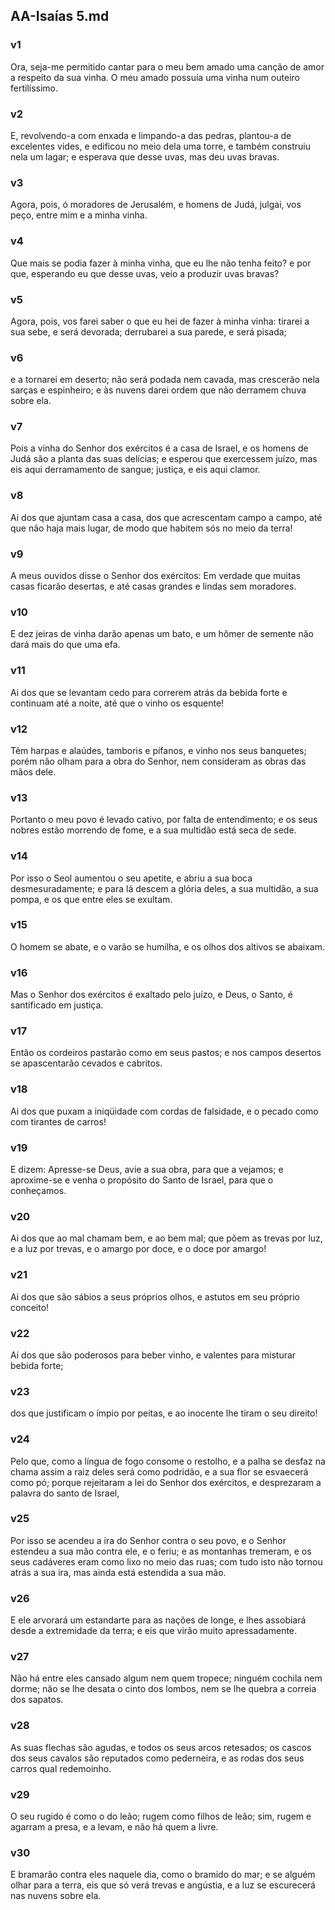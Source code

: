 ## AA-Isaías 5.md
### v1
 Ora, seja-me permitido cantar para o meu bem amado uma canção de amor a respeito da sua vinha. O meu amado possuía uma vinha num outeiro fertilíssimo.
### v2
 E, revolvendo-a com enxada e limpando-a das pedras, plantou-a de excelentes vides, e edificou no meio dela uma torre, e também construiu nela um lagar; e esperava que desse uvas, mas deu uvas bravas.
### v3
 Agora, pois, ó moradores de Jerusalém, e homens de Judá, julgai, vos peço, entre mim e a minha vinha.
### v4
 Que mais se podia fazer à minha vinha, que eu lhe não tenha feito? e por que, esperando eu que desse uvas, veio a produzir uvas bravas?
### v5
 Agora, pois, vos farei saber o que eu hei de fazer à minha vinha: tirarei a sua sebe, e será devorada; derrubarei a sua parede, e será pisada;
### v6
 e a tornarei em deserto; não será podada nem cavada, mas crescerão nela sarças e espinheiro; e às nuvens darei ordem que não derramem chuva sobre ela.
### v7
 Pois a vinha do Senhor dos exércitos é a casa de Israel, e os homens de Judá são a planta das suas delícias; e esperou que exercessem juízo, mas eis aqui derramamento de sangue; justiça, e eis aqui clamor.
### v8
 Ai dos que ajuntam casa a casa, dos que acrescentam campo a campo, até que não haja mais lugar, de modo que habitem sós no meio da terra!
### v9
 A meus ouvidos disse o Senhor dos exércitos: Em verdade que muitas casas ficarão desertas, e até casas grandes e lindas sem moradores.
### v10
 E dez jeiras de vinha darão apenas um bato, e um hômer de semente não dará mais do que uma efa.
### v11
 Ai dos que se levantam cedo para correrem atrás da bebida forte e continuam até a noite, até que o vinho os esquente!
### v12
 Têm harpas e alaúdes, tamboris e pífanos, e vinho nos seus banquetes; porém não olham para a obra do Senhor, nem consideram as obras das mãos dele.
### v13
 Portanto o meu povo é levado cativo, por falta de entendimento; e os seus nobres estão morrendo de fome, e a sua multidão está seca de sede.
### v14
 Por isso o Seol aumentou o seu apetite, e abriu a sua boca desmesuradamente; e para lá descem a glória deles, a sua multidão, a sua pompa, e os que entre eles se exultam.
### v15
 O homem se abate, e o varão se humilha, e os olhos dos altivos se abaixam.
### v16
 Mas o Senhor dos exércitos é exaltado pelo juízo, e Deus, o Santo, é santificado em justiça.
### v17
 Então os cordeiros pastarão como em seus pastos; e nos campos desertos se apascentarão cevados e cabritos.
### v18
 Ai dos que puxam a iniqüidade com cordas de falsidade, e o pecado como com tirantes de carros!
### v19
 E dizem: Apresse-se Deus, avie a sua obra, para que a vejamos; e aproxime-se e venha o propósito do Santo de Israel, para que o conheçamos.
### v20
 Ai dos que ao mal chamam bem, e ao bem mal; que põem as trevas por luz, e a luz por trevas, e o amargo por doce, e o doce por amargo!
### v21
 Ai dos que são sábios a seus próprios olhos, e astutos em seu próprio conceito!
### v22
 Ai dos que são poderosos para beber vinho, e valentes para misturar bebida forte;
### v23
 dos que justificam o ímpio por peitas, e ao inocente lhe tiram o seu direito!
### v24
 Pelo que, como a língua de fogo consome o restolho, e a palha se desfaz na chama assim a raiz deles será como podridão, e a sua flor se esvaecerá como pó; porque rejeitaram a lei do Senhor dos exércitos, e desprezaram a palavra do santo de Israel,
### v25
 Por isso se acendeu a ira do Senhor contra o seu povo, e o Senhor estendeu a sua mão contra ele, e o feriu; e as montanhas tremeram, e os seus cadáveres eram como lixo no meio das ruas; com tudo isto não tornou atrás a sua ira, mas ainda está estendida a sua mão.
### v26
 E ele arvorará um estandarte para as nações de longe, e lhes assobiará desde a extremidade da terra; e eis que virão muito apressadamente.
### v27
 Não há entre eles cansado algum nem quem tropece; ninguém cochila nem dorme; não se lhe desata o cinto dos lombos, nem se lhe quebra a correia dos sapatos.
### v28
 As suas flechas são agudas, e todos os seus arcos retesados; os cascos dos seus cavalos são reputados como pederneira, e as rodas dos seus carros qual redemoinho.
### v29
 O seu rugido é como o do leão; rugem como filhos de leão; sim, rugem e agarram a presa, e a levam, e não há quem a livre.
### v30
 E bramarão contra eles naquele dia, como o bramido do mar; e se alguém olhar para a terra, eis que só verá trevas e angústia, e a luz se escurecerá nas nuvens sobre ela.
